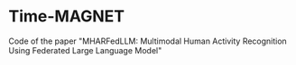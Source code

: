 # Time-MAGNET
Code of the paper "MHARFedLLM: Multimodal Human Activity Recognition Using Federated Large Language Model"
